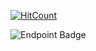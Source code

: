 [![HitCount](https://hits.dwyl.com/cursed-hacker/cursed-hacker/cursed-hacker.svg?style=flat-square)](http://hits.dwyl.com/cursed-hacker/cursed-hacker/cursed-hacker)

<img alt="Endpoint Badge" src="https://img.shields.io/endpoint?url=https%3A%2F%2Fhits.dwyl.com%2Fcursed-hacker%2Fcursed-hacker%2Fcursed-hacker.svg%3Fstyle%3Dflat-square">



